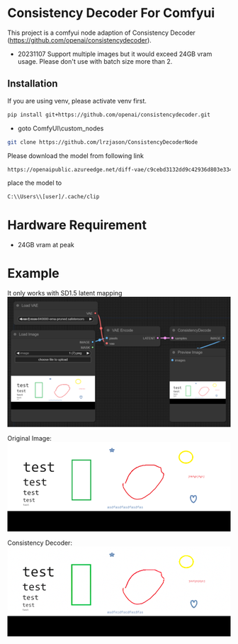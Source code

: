 # Consistency Decoder For Comfyui

This project is a comfyui node adaption of Consistency Decoder (https://github.com/openai/consistencydecoder).

- 20231107
Support multiple images but it would exceed 24GB vram usage. 
Please don't use with batch size more than 2.

## Installation

If you are using venv, please activate venv first.

```bash
pip install git+https://github.com/openai/consistencydecoder.git
```
- goto ComfyUI\custom_nodes
```bash
git clone https://github.com/lrzjason/ConsistencyDecoderNode
```

Please download the model from following link 
```bash
https://openaipublic.azureedge.net/diff-vae/c9cebd3132dd9c42936d803e33424145a748843c8f716c0814838bdc8a2fe7cb/decoder.pt
```
place the model to 
```bash
C:\\Users\\[user]/.cache/clip
```

# Hardware Requirement
- 24GB vram at peak

# Example
It only works with SD1.5 latent mapping
![alt text](https://github.com/lrzjason/ConsistencyDecoderNode/blob/main/assets/example.png?raw=true)

Original Image:
![alt text](https://github.com/lrzjason/ConsistencyDecoderNode/blob/main/assets/1.png?raw=true)

Consistency Decoder:
![alt text](https://github.com/lrzjason/ConsistencyDecoderNode/blob/main/assets/1_consistency.png?raw=true)
